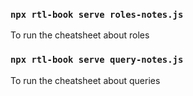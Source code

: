 ### `npx rtl-book serve roles-notes.js`

To run the cheatsheet about roles

### `npx rtl-book serve query-notes.js`

To run the cheatsheet about queries
